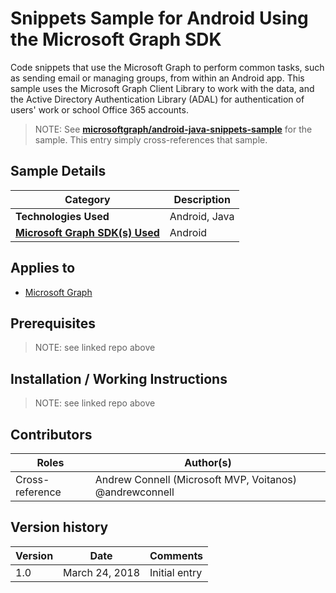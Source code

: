 # Snippets Sample for Android Using the Microsoft Graph SDK

Code snippets that use the Microsoft Graph to perform common tasks, such as sending email or managing groups, from within an Android app. This sample uses the Microsoft Graph Client Library to work with the data, and the Active Directory Authentication Library (ADAL) for authentication of users' work or school Office 365 accounts.

> NOTE: See **[microsoftgraph/android-java-snippets-sample](https://github.com/microsoftgraph/android-java-snippets-sample)** for the sample. This entry simply cross-references that sample.

## Sample Details

|               Category               |  Description  |
| ------------------------------------ | ------------- |
| **Technologies Used**                | Android, Java |
| **[Microsoft Graph SDK(s) Used][1]** | Android       |

## Applies to

* [Microsoft Graph](https://developer.microsoft.com/en-us/graph)

## Prerequisites

> NOTE: see linked repo above

## Installation / Working Instructions

> NOTE: see linked repo above

## Contributors

|      Roles      |                        Author(s)                        |
| --------------- | ------------------------------------------------------- |
| Cross-reference | Andrew Connell (Microsoft MVP, Voitanos) @andrewconnell |

## Version history

| Version |      Date      |   Comments    |
| ------- | -------------- | ------------- |
| 1.0     | March 24, 2018 | Initial entry |

[1]: https://developer.microsoft.com/en-us/graph/code-samples-and-sdks